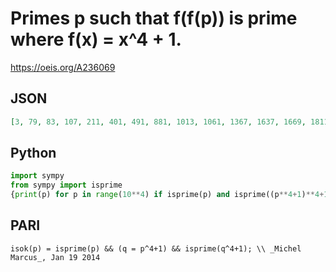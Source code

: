 # Primes p such that f\(f\(p\)\) is prime where f\(x\) \= x^4 \+ 1\.
https://oeis.org/A236069
## JSON
```JSON
[3, 79, 83, 107, 211, 401, 491, 881, 1013, 1061, 1367, 1637, 1669, 1811, 2029, 2309, 2399, 2459, 2671, 2713, 2963, 3109, 3203, 3407, 3593, 3709, 3733, 3929, 4219, 4457, 4513, 4639, 4703, 4729, 5417, 5641, 6047, 6113]
```
## Python
```Python
import sympy
from sympy import isprime
{print(p) for p in range(10**4) if isprime(p) and isprime((p**4+1)**4+1)}
```
## PARI
```PARI
isok(p) = isprime(p) && (q = p^4+1) && isprime(q^4+1); \\ _Michel Marcus_, Jan 19 2014
```
